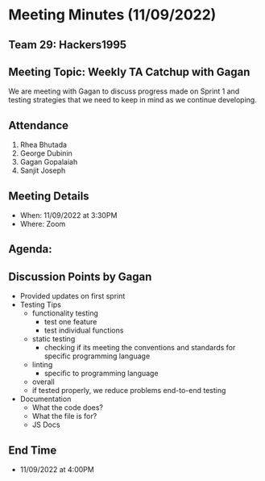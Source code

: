 # Meeting Minutes (11/09/2022)

## Team 29: Hackers1995

## Meeting Topic: Weekly TA Catchup with Gagan

We are meeting with Gagan to discuss progress made on Sprint 1 and testing strategies that we need to keep in mind as we continue developing.

## Attendance

1. Rhea Bhutada
2. George Dubinin
3. Gagan Gopalaiah
4. Sanjit Joseph

## Meeting Details

-   When: 11/09/2022 at 3:30PM
-   Where: Zoom

## Agenda:

## Discussion Points by Gagan

-   Provided updates on first sprint
-   Testing Tips
    -   functionality testing
        -   test one feature
        -   test individual functions
    -   static testing
        -   checking if its meeting the conventions and standards for specific programming language
    -   linting
        -   specific to programming language
    -   overall
    -   if tested properly, we reduce problems end-to-end testing
-   Documentation
    -   What the code does?
    -   What the file is for?
    -   JS Docs

## End Time

-   11/09/2022 at 4:00PM
